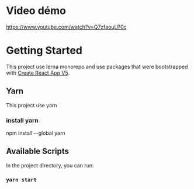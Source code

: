 # Video démo 

https://www.youtube.com/watch?v=Q7zfaouLP0c

# Getting Started

This project use lerna monorepo and use packages that were bootstrapped with [Create React App V5](https://github.com/facebook/create-react-app).

## Yarn

This project use yarn 

### install yarn

npm install --global yarn

## Available Scripts

In the project directory, you can run:

### `yarn start`
